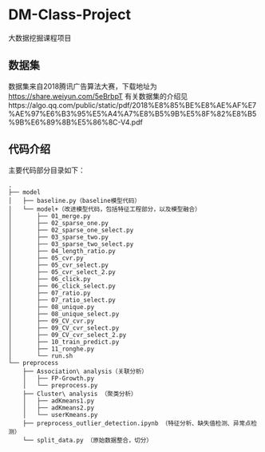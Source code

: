 # DM-Class-Project
大数据挖掘课程项目

## 数据集  
数据集来自2018腾讯广告算法大赛，下载地址为 https://share.weiyun.com/5eBrbpT
有关数据集的介绍见https://algo.qq.com/public/static/pdf/2018%E8%85%BE%E8%AE%AF%E7%AE%97%E6%B3%95%E5%A4%A7%E8%B5%9B%E5%8F%82%E8%B5%9B%E6%89%8B%E5%86%8C-V4.pdf

## 代码介绍
主要代码部分目录如下：  

```
.
├── model
│   ├── baseline.py（baseline模型代码）
│   └── model+（改进模型代码，包括特征工程部分，以及模型融合）
│       ├── 01_merge.py                     
│       ├── 02_sparse_one.py
│       ├── 02_sparse_one_select.py
│       ├── 03_sparse_two.py
│       ├── 03_sparse_two_select.py
│       ├── 04_length_ratio.py
│       ├── 05_cvr.py
│       ├── 05_cvr_select.py
│       ├── 05_cvr_select_2.py
│       ├── 06_click.py
│       ├── 06_click_select.py
│       ├── 07_ratio.py
│       ├── 07_ratio_select.py
│       ├── 08_unique.py
│       ├── 08_unique_select.py
│       ├── 09_CV_cvr.py
│       ├── 09_CV_cvr_select.py
│       ├── 09_CV_cvr_select_2.py
│       ├── 10_train_predict.py
│       ├── 11_ronghe.py
│       └── run.sh
└── preprocess
    ├── Association\ analysis（关联分析）
    │   ├── FP-Growth.py
    │   └── preprocess.py
    ├── Cluster\ analysis （聚类分析）                  
    │   ├── adKmeans1.py
    │   ├── adKmeans2.py
    │   └── userKmeans.py  
    ├── preprocess_outlier_detection.ipynb （特征分析、缺失值检测、异常点检测）
    └── split_data.py （原始数据整合，切分）

```
